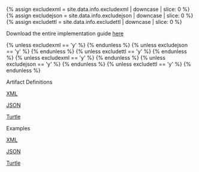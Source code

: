 {% assign excludexml = site.data.info.excludexml | downcase | slice: 0 %} {% assign excludejson = site.data.info.excludejson | downcase | slice: 0 %} {% assign excludettl = site.data.info.excludettl | downcase | slice: 0 %}

Download the entire implementation guide [here](full-ig.zip)

{% unless excludexml == 'y' %} {% endunless %} {% unless excludejson == 'y' %} {% endunless %} {% unless excludettl == 'y' %} {% endunless %} {% unless excludexml == 'y' %} {% endunless %} {% unless excludejson == 'y' %} {% endunless %} {% unless excludettl == 'y' %} {% endunless %}

Artifact Definitions

[XML](definitions.xml.zip)

[JSON](definitions.json.zip)

[Turtle](definitions.ttl.zip)

Examples

[XML](examples.xml.zip)

[JSON](examples.json.zip)

[Turtle](examples.ttl.zip)
